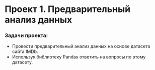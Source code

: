 # Проект 1. Предварительный анализ данных

### Задачи проекта:
- Провести предварительный анализ данных на основе датасета сайта IMDb.
- Используя библиотеку Pandas ответить на вопросы по этому датасету.

